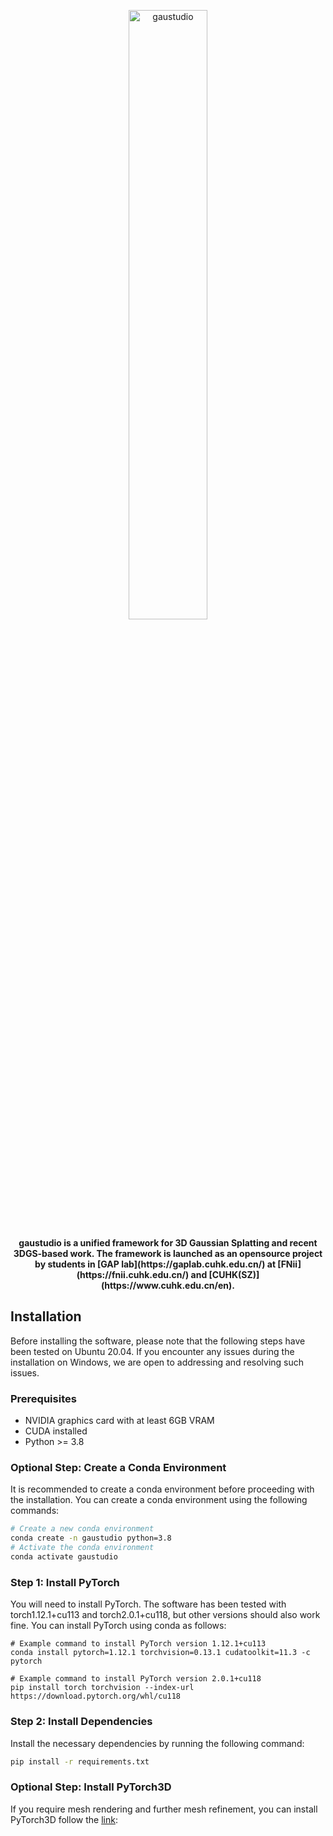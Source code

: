 <p align="center">
    <picture>
    <img alt="gaustudio" src="" width="50%">
    </picture>
</p>


<p align="center"><b>
gaustudio is a unified framework for 3D Gaussian Splatting and recent 3DGS-based work. The framework is launched as an opensource project by students in [GAP lab](https://gaplab.cuhk.edu.cn/) at [FNii](https://fnii.cuhk.edu.cn/) and [CUHK(SZ)](https://www.cuhk.edu.cn/en). 
</b></p>

## Installation
Before installing the software, please note that the following steps have been tested on Ubuntu 20.04. If you encounter any issues during the installation on Windows, we are open to addressing and resolving such issues.

### Prerequisites
* NVIDIA graphics card with at least 6GB VRAM
* CUDA installed
* Python >= 3.8

### Optional Step: Create a Conda Environment
It is recommended to create a conda environment before proceeding with the installation. You can create a conda environment using the following commands:
```sh
# Create a new conda environment
conda create -n gaustudio python=3.8
# Activate the conda environment
conda activate gaustudio
```

### Step 1: Install PyTorch
You will need to install PyTorch. The software has been tested with torch1.12.1+cu113 and torch2.0.1+cu118, but other versions should also work fine. You can install PyTorch using conda as follows:
```
# Example command to install PyTorch version 1.12.1+cu113
conda install pytorch=1.12.1 torchvision=0.13.1 cudatoolkit=11.3 -c pytorch

# Example command to install PyTorch version 2.0.1+cu118
pip install torch torchvision --index-url https://download.pytorch.org/whl/cu118
```

### Step 2: Install Dependencies
Install the necessary dependencies by running the following command:
```sh
pip install -r requirements.txt
```

### Optional Step: Install PyTorch3D
If you require mesh rendering and further mesh refinement, you can install PyTorch3D follow the [link](https://github.com/facebookresearch/pytorch3d/blob/main/INSTALL.md):
